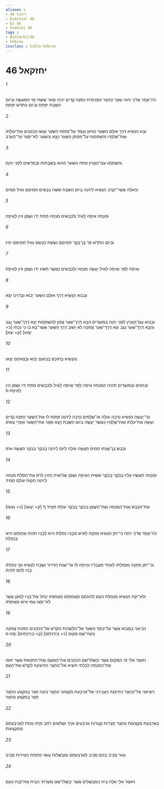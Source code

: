 ```yaml
---
aliases : 
- יחזקאל 46
- Ézéchiel 46
- Ez 46
- Ezekiel 46
tags : 
- Bible/Ez/46
- hébreu
cssclass : bible-hébreu
---
```


# יחזקאל 46

###### 1
כֹּה־אָמַר אֲדֹנָי יְהוִה שַׁעַר הֶחָצֵר הַפְּנִימִית הַפֹּנֶה קָדִים יִהְיֶה סָגוּר שֵׁשֶׁת יְמֵי הַמַּעֲשֶׂה וּבְיֹום הַשַּׁבָּת יִפָּתֵחַ וּבְיֹום הַחֹדֶשׁ יִפָּתֵחַ׃
###### 2
וּבָא הַנָּשִׂיא דֶּרֶךְ אוּלָם הַשַּׁעַר מִחוּץ וְעָמַד עַל־מְזוּזַת הַשַּׁעַר וְעָשׂוּ הַכֹּהֲנִים אֶת־עֹולָתֹו וְאֶת־שְׁלָמָיו וְהִשְׁתַּחֲוָה עַל־מִפְתַּן הַשַּׁעַר וְיָצָא וְהַשַּׁעַר לֹא־יִסָּגֵר עַד־הָעָרֶב׃
###### 3
וְהִשְׁתַּחֲווּ עַם־הָאָרֶץ פֶּתַח הַשַּׁעַר הַהוּא בַּשַּׁבָּתֹות וּבֶחֳדָשִׁים לִפְנֵי יְהוָה׃
###### 4
וְהָעֹלָה אֲשֶׁר־יַקְרִב הַנָּשִׂיא לַיהוָה בְּיֹום הַשַּׁבָּת שִׁשָּׁה כְבָשִׂים תְּמִיםִם וְאַיִל תָּמִים׃
###### 5
וּמִנְחָה אֵיפָה לָאַיִל וְלַכְּבָשִׂים מִנְחָה מַתַּת יָדֹו וְשֶׁמֶן הִין לָאֵיפָה׃
###### 6
וּבְיֹום הַחֹדֶשׁ פַּר בֶּן־בָּקָר תְּמִיםִם וְשֵׁשֶׁת כְּבָשִׂם וָאַיִל תְּמִיםִם יִהְיוּ׃
###### 7
וְאֵיפָה לַפָּר וְאֵיפָה לָאַיִל יַעֲשֶׂה מִנְחָה וְלַכְּבָשִׂים כַּאֲשֶׁר תַּשִּׂיג יָדֹו וְשֶׁמֶן הִין לָאֵיפָה׃
###### 8
וּבְבֹוא הַנָּשִׂיא דֶּרֶךְ אוּלָם הַשַּׁעַר יָבֹוא וּבְדַרְכֹּו יֵצֵא׃
###### 9
וּבְבֹוא עַם־הָאָרֶץ לִפְנֵי יְהוָה בַּמֹּועֲדִים הַבָּא דֶּרֶךְ־שַׁעַר צָפֹון לְהִשְׁתַּחֲוֹת יֵצֵא דֶּרֶךְ־שַׁעַר נֶגֶב וְהַבָּא דֶּרֶךְ־שַׁעַר נֶגֶב יֵצֵא דֶּרֶךְ־שַׁעַר צָפֹונָה לֹא יָשׁוּב דֶּרֶךְ הַשַּׁעַר אֲשֶׁר־בָּא בֹו כִּי נִכְחֹו [כ= יֵצְאוּ] [ק= יֵצֵא]׃
###### 10
וְהַנָּשִׂיא בְּתֹוכָם בְּבֹואָם יָבֹוא וּבְצֵאתָם יֵצֵאוּ׃
###### 11
וּבַחַגִּים וּבַמֹּועֲדִים תִּהְיֶה הַמִּנְחָה אֵיפָה לַפָּר וְאֵיפָה לָאַיִל וְלַכְּבָשִׂים מַתַּת יָדֹו וְשֶׁמֶן הִין לָאֵיפָה׃ ס
###### 12
וְכִי־יַעֲשֶׂה הַנָּשִׂיא נְדָבָה עֹולָה אֹו־שְׁלָמִים נְדָבָה לַיהוָה וּפָתַח לֹו אֶת־הַשַּׁעַר הַפֹּנֶה קָדִים וְעָשָׂה אֶת־עֹלָתֹו וְאֶת־שְׁלָמָיו כַּאֲשֶׁר יַעֲשֶׂה בְּיֹום הַשַּׁבָּת וְיָצָא וְסָגַר אֶת־הַשַּׁעַר אַחֲרֵי צֵאתֹו׃
###### 13
וְכֶבֶשׂ בֶּן־שְׁנָתֹו תָּמִים תַּעֲשֶׂה עֹולָה לַיֹּום לַיהֹוָה בַּבֹּקֶר בַּבֹּקֶר תַּעֲשֶׂה אֹתֹו׃
###### 14
וּמִנְחָה תַעֲשֶׂה עָלָיו בַּבֹּקֶר בַּבֹּקֶר שִׁשִּׁית הָאֵיפָה וְשֶׁמֶן שְׁלִישִׁית הַהִין לָרֹס אֶת־הַסֹּלֶת מִנְחָה לַיהוָה חֻקֹּות עֹולָם תָּמִיד׃
###### 15
[כ= וַעָשׂוּ] [ק= יַעֲשׂוּ] אֶת־הַכֶּבֶשׂ וְאֶת־הַמִּנְחָה וְאֶת־הַשֶּׁמֶן בַּבֹּקֶר בַּבֹּקֶר עֹולַת תָּמִיד׃ ף
###### 16
כֹּה־אָמַר אֲדֹנָי יְהֹוִה כִּי־יִתֵּן הַנָּשִׂיא מַתָּנָה לְאִישׁ מִבָּנָיו נַחֲלָתֹו הִיא לְבָנָיו תִּהְיֶה אֲחֻזָּתָם הִיא בְּנַחֲלָה׃
###### 17
וְכִי־יִתֵּן מַתָּנָה מִנַּחֲלָתֹו לְאַחַד מֵעֲבָדָיו וְהָיְתָה לֹּו עַד־שְׁנַת הַדְּרֹור וְשָׁבַת לַנָּשִׂיא אַךְ נַחֲלָתֹו בָּנָיו לָהֶם תִּהְיֶה׃
###### 18
וְלֹא־יִקַּח הַנָּשִׂיא מִנַּחֲלַת הָעָם לְהֹונֹתָם מֵאֲחֻזָּתָם מֵאֲחֻזָּתֹו יַנְחִל אֶת־בָּנָיו לְמַעַן אֲשֶׁר לֹא־יָפֻצוּ עַמִּי אִישׁ מֵאֲחֻזָּתֹו׃
###### 19
וַיְבִיאֵנִי בַמָּבֹוא אֲשֶׁר עַל־כֶּתֶף הַשַּׁעַר אֶל־הַלִּשְׁכֹות הַקֹּדֶשׁ אֶל־הַכֹּהֲנִים הַפֹּנֹות צָפֹונָה וְהִנֵּה־שָׁם מָקֹום [כ= בַּיַּרְכֹתִם] [ק= בַּיַּרְכָתַיִם] יָמָּה׃ ס
###### 20
וַיֹּאמֶר אֵלַי זֶה הַמָּקֹום אֲשֶׁר יְבַשְּׁלוּ־שָׁם הַכֹּהֲנִים אֶת־הָאָשָׁם וְאֶת־הַחַטָּאת אֲשֶׁר יֹאפוּ אֶת־הַמִּנְחָה לְבִלְתִּי הֹוצִיא אֶל־הֶחָצֵר הַחִיצֹונָה לְקַדֵּשׁ אֶת־הָעָם׃
###### 21
וַיֹּוצִיאֵנִי אֶל־הֶחָצֵר הַחִיצֹנָה וַיַּעֲבִירֵנִי אֶל־אַרְבַּעַת מִקְצֹועֵי הֶחָצֵר וְהִנֵּה חָצֵר בְּמִקְצֹעַ הֶחָצֵר חָצֵר בְּמִקְצֹעַ הֶחָצֵר׃
###### 22
בְּאַרְבַּעַת מִקְצֹעֹות הֶחָצֵר חֲצֵרֹות קְטֻרֹות אַרְבָּעִים אֹרֶךְ וּשְׁלֹשִׁים רֹחַב מִדָּה אַחַת לְאַרְבַּעְתָּם מְהֻקְצָעֹות׃
###### 23
וְטוּר סָבִיב בָּהֶם סָבִיב לְאַרְבַּעְתָּם וּמְבַשְּׁלֹות עָשׂוּי מִתַּחַת הַטִּירֹות סָבִיב׃
###### 24
וַיֹּאמֶר אֵלָי אֵלֶּה בֵּית הַמְבַשְּׁלִים אֲשֶׁר יְבַשְּׁלוּ־שָׁם מְשָׁרְתֵי הַבַּיִת אֶת־זֶבַח הָעָם׃

